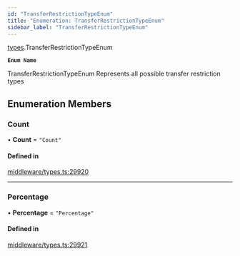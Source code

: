 ```yaml
---
id: "TransferRestrictionTypeEnum"
title: "Enumeration: TransferRestrictionTypeEnum"
sidebar_label: "TransferRestrictionTypeEnum"
---
```


[types](../../../modules/Types/Types.md).TransferRestrictionTypeEnum

**`Enum Name`**

 TransferRestrictionTypeEnum
 Represents all possible transfer restriction types

## Enumeration Members

### Count

• **Count** = ``"Count"``

#### Defined in

[middleware/types.ts:29920](https://github.com/PolymeshAssociation/polymesh-sdk/blob/d4e2c127f/src/middleware/types.ts#L29920)

___

### Percentage

• **Percentage** = ``"Percentage"``

#### Defined in

[middleware/types.ts:29921](https://github.com/PolymeshAssociation/polymesh-sdk/blob/d4e2c127f/src/middleware/types.ts#L29921)
